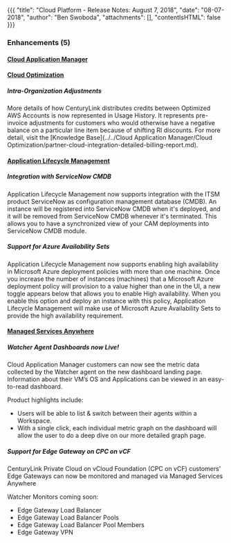 {{{
"title": "Cloud Platform - Release Notes: August 7, 2018",
"date": "08-07-2018",
"author": "Ben Swoboda",
"attachments": [],
"contentIsHTML": false
}}}

### Enhancements (5)

#### [Cloud Application Manager](//www.ctl.io/cloud-application-manager/)

#### [Cloud Optimization](//www.ctl.io/cloud-application-manager/cloud-optimization/)

##### Intra-Organization Adjustments

More details of how CenturyLink distributes credits between Optimized AWS Accounts is now represented in Usage History. It represents pre-invoice adjustments for customers who would otherwise have a negative balance on a particular line item because of shifting RI discounts. For more detail, visit the [Knowledge Base](../../Cloud Application Manager/Cloud Optimization/partner-cloud-integration-detailed-billing-report.md).

#### [Application Lifecycle Management](//www.ctl.io/cloud-application-manager/application-lifecycle-management/)

##### Integration with ServiceNow CMDB

Application Lifecycle Management now supports integration with the ITSM product ServiceNow as configuration management database (CMDB). An instance will be registered into ServiceNow CMDB when it's deployed, and it will be removed from ServiceNow CMDB whenever it's terminated. This allows you to have a synchronized view of your CAM deployments into ServiceNow CMDB module.

##### Support for Azure Availability Sets

Application Lifecycle Management now supports enabling high availability in Microsoft Azure deployment policies with more than one machine. Once you increase the number of instances (machines) that a Microsoft Azure deployment policy will provision to a value higher than one in the UI, a new toggle appears below that allows you to enable High availability. When you enable this option and deploy an instance with this policy, Application Lifecycle Management will make use of Microsoft Azure Availability Sets to provide the high availability requirement.

#### [Managed Services Anywhere](//www.ctl.io/cloud-application-manager/managed-services-anywhere/)

##### Watcher Agent Dashboards now Live!

Cloud Application Manager customers can now see the metric data collected by the Watcher agent on the new dashboard landing page. Information about their VM’s OS and Applications can be viewed in an easy-to-read dashboard.

Product highlights include:

* Users will be able to list & switch between their agents within a Workspace.
* With a single click, each individual metric graph on the dashboard will allow the user to do a deep dive on our more detailed graph page.

##### Support for Edge Gateway on CPC on vCF

CenturyLink Private Cloud on vCloud Foundation (CPC on vCF) customers’ Edge Gateways can now be monitored and managed via Managed Services Anywhere

Watcher Monitors coming soon:

* Edge Gateway Load Balancer
* Edge Gateway Load Balancer Pools
* Edge Gateway Load Balancer Pool Members
* Edge Gateway VPN
